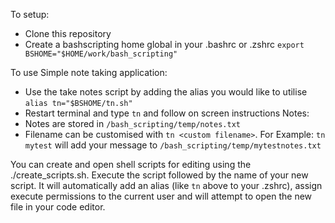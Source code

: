 To setup:
- Clone this repository
- Create a bashscripting home global in your .bashrc or .zshrc
    `export BSHOME="$HOME/work/bash_scripting"`

To use Simple note taking application:
- Use the take notes script by adding the alias you would like to utilise
    `alias tn="$BSHOME/tn.sh"`
- Restart terminal and type `tn` and follow on screen instructions
Notes: 
- Notes are stored in `/bash_scripting/temp/notes.txt`
- Filename can be customised with `tn <custom filename>`. For Example:
    `tn mytest` will add your message to `/bash_scripting/temp/mytestnotes.txt`

You can create and open shell scripts for editing using the ./create_scripts.sh. Execute the script followed by the name of your new script. It will automatically add an alias (like `tn` above to your .zshrc), assign execute permissions to the current user and will attempt to open the new file in your code editor. 
